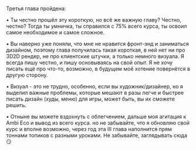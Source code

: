 Третья глава пройдена:

• Ты честно прошёл эту короткую, но всё же важную главу? Честно, честно? Тогда ты умничка, ты справился с 75% всего курса, ты освоил самое необходимое и самое сложное. 

• Вы наверно уже поняли, что мне не нравится фронт-энд и заниматься дизайном, поэтому глава получилась такая короткая, в ней нет ни про 3D2D рендер, не про клиентские штучки, а только немного визуала. Я всегда пишу честно, и пишу основываясь на свой опыт. Я не хочу писать ещё про что-то, возможно, в будущем моё хотение повернётся в другую сторону.

• Визуал - это не трудно, особенно, если вы художник/дизайнер, но я выделил важные проблемы, которые мешают в разы легче и быстрее писать дизайн (худы, меню) для игры, может быть, вы их сможете решить.

• Отныне вы можете вздохнуть с облегчением, дальше моя агитация к Ambi Eco и вывод из всего курса. но не забывайте, что я обновляю свой курс и вполне возможно, через год эта III глава наполнится прям тоннами топиков с разными уроками. Не забывайте, заглядывать сюда 😏
